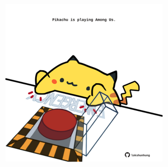 <!-- built at 06/04/2023, 09:00:46 UTC -->
<p align="center">
  <img width="500" height="500" src="./ReadmeImage.svg">
</p>
